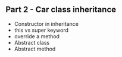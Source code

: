 ## Part 2 - Car class inheritance

- Constructor in inheritance
- this vs super keyword
- override a method
- Abstract class
- Abstract method
